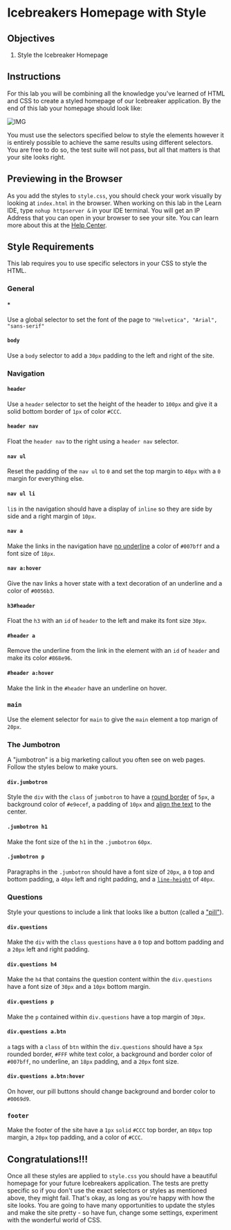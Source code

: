 # Icebreakers Homepage with Style

## Objectives

1. Style the Icebreaker Homepage

## Instructions

For this lab you will be combining all the knowledge you've learned of HTML and CSS to create a styled homepage of our Icebreaker application. By the end of this lab your homepage should look like:

![IMG](https://cl.ly/nV16/Image%202017-11-03%20at%202.18.47%20PM.png)

You must use the selectors specified below to style the elements however it is entirely possible to achieve the same results using different selectors. You are free to do so, the test suite will not pass, but all that matters is that your site looks right.

## Previewing in the Browser

As you add the styles to `style.css`, you should check your work visually by looking at `index.html` in the browser. When working on this lab in the Learn IDE, type `nohup httpserver &` in your IDE terminal. You will get an IP Address that you can open in your browser to see your site. You can learn more about this at the [Help Center](http://help.learn.co/the-learn-ide/common-ide-questions/viewing-html-pages-in-the-learn-ide).

## Style Requirements

This lab requires you to use specific selectors in your CSS to style the HTML.

### General

#### `*`

Use a global selector to set the font of the page to `"Helvetica", "Arial", "sans-serif"`


#### `body`

Use a `body` selector to add a `30px` padding to the left and right of the site.

### Navigation

#### `header`

Use a `header` selector to set the height of the header to `100px` and give it a solid bottom border of `1px` of color `#CCC`.

#### `header nav`

Float the `header nav` to the right using a `header nav` selector.

#### `nav ul`

Reset the padding of the `nav ul` to `0` and set the top margin to `40px` with a `0` margin for everything else.

#### `nav ul li`

`li`s in the navigation should have a display of `inline` so they are side by side and a right margin of `10px`.

#### `nav a`

Make the links in the navigation have [no underline](https://www.w3schools.com/cssref/pr_text_text-decoration.asp) a color of `#007bff` and a font size of `18px`.

#### `nav a:hover`

Give the nav links a hover state with a text decoration of an underline and a color of `#0056b3`.

#### `h3#header`

Float the `h3` with an `id` of `header` to the left and make its font size `30px`.

#### `#header a`

Remove the underline from the link in the element with an `id` of `header` and make its color `#868e96`.

#### `#header a:hover`

Make the link in the `#header` have an underline on hover.

### `main`

Use the element selector for `main` to give the `main` element a top marign of `20px`.

### The Jumbotron

A "jumbotron" is a big marketing callout you often see on web pages. Follow the styles below to make yours.

#### `div.jumbotron`

Style the `div` with the `class` of `jumbotron` to have a [round border](https://www.w3schools.com/cssref/css3_pr_border-radius.asp) of `5px`, a background color of `#e9ecef`, a padding of `10px` and [align the text](https://www.w3schools.com/cssref/pr_text_text-align.asp) to the center.

#### `.jumbotron h1`

Make the font size of the `h1` in the `.jumbotron` `60px`.

#### `.jumbotron p`

Paragraphs in the `.jumbotron` should have a font size of `20px`, a `0` top and bottom padding, a `40px` left and right padding, and a [`line-height`](https://www.w3schools.com/cssref/pr_dim_line-height.asp) of `40px`.

### Questions

Style your questions to include a link that looks like a button (called a ["pill"](https://getbootstrap.com/docs/4.0/components/buttons/#button-tags)).

#### `div.questions`

Make the `div` with the `class` `questions` have a `0` top and bottom padding and a `20px` left and right padding.

#### `div.questions h4`

Make the `h4` that contains the question content within the `div.questions` have a font size of `30px` and a `10px` bottom margin.

#### `div.questions p`

Make the `p` contained within `div.questions` have a top margin of `30px`.

#### `div.questions a.btn`

`a` tags with a `class` of `btn` within the `div.questions` should have a `5px` rounded border, `#FFF` white text color, a background and border color of `#007bff`, no underline, an `18px` padding, and a `20px` font size.

#### `div.questions a.btn:hover`

On hover, our pill buttons should change background and border color to `#0069d9`.

### `footer`

Make the footer of the site have a `1px` `solid` `#CCC` top border, an `80px` top margin, a `20px` top padding, and a color of `#CCC`.

## Congratulations!!!

Once all these styles are applied to `style.css` you should have a beautiful homepage for your future Icebreakers application. The tests are pretty specific so if you don't use the exact selectors or styles as mentioned above, they might fail. That's okay, as long as you're happy with how the site looks. You are going to have many opportunities to update the styles and make the site pretty - so have fun, change some settings, experiment with the wonderful world of CSS.

